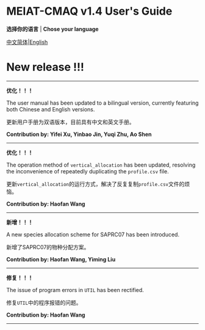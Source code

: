 # MEIAT-CMAQ v1.4 User's Guide

**选择你的语言** | **Chose your language** 

[中文简体](README.CN.md)|[English](README.EN.md)

# New release !!!

--------------------------

**优化！！！**

The user manual has been updated to a bilingual version, currently featuring both Chinese and English versions.


 更新用户手册为双语版本，目前具有中文和英文手册。

**Contribution by: Yifei Xu, Yinbao Jin, Yuqi Zhu, Ao Shen**

--------------------------

**优化！！！**

The operation method of `vertical_allocation` has been updated, resolving the inconvenience of repeatedly duplicating the `profile.csv` file.

更新`vertical_allocation`的运行方式，解决了反复复制`profile.csv`文件的烦恼。

**Contribution by: Haofan Wang**

--------------------------

**新增！！！**

A new species allocation scheme for SAPRC07 has been introduced.

新增了SAPRC07的物种分配方案。

**Contribution by: Haofan Wang, Yiming Liu**

--------------------------
**修复！！！**

The issue of program errors in `UTIL` has been rectified.

修复`UTIL`中的程序报错的问题。

**Contribution by: Haofan Wang**

--------------------------

